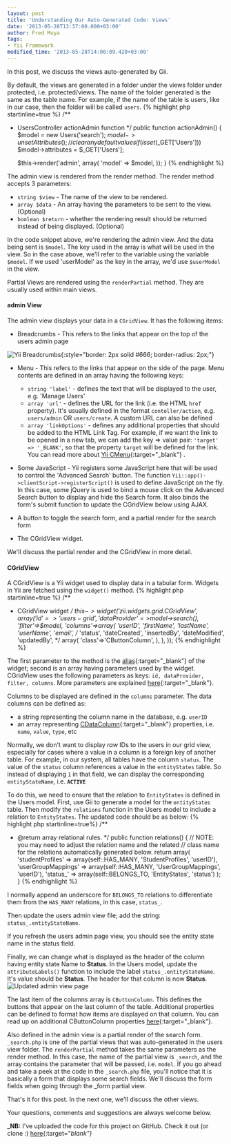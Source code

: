 ```yaml
---
layout: post
title: 'Understanding Our Auto-Generated Code: Views'
date: '2013-05-28T13:37:00.000+03:00'
author: Fred Muya
tags:
- Yii Framework
modified_time: '2013-05-28T14:00:09.420+03:00'
---
```


In this post, we discuss the views auto-generated by Gii.

By default, the views are generated in a folder under the views folder under protected, i.e. protected/views. The name of the folder generated is the same as the table name. For example, if the name of the table is users, like in our case, then the folder will be called `users`.
{% highlight php startinline=true %}
/**
* UsersController actionAdmin function
*/
public function actionAdmin() {
    $model = new Users('search');
    $model->unsetAttributes();  // clear any default values
    if (isset($_GET['Users']))
        $model->attributes = $_GET['Users'];

    $this->render('admin', array(
        'model' => $model,
    ));
}
{% endhighlight %}

The admin view is rendered from the render method. The render method accepts 3 parameters:

- `string $view` - The name of the view to be rendered.
- `array $data` - An array having the parameters to be sent to the view. (Optional)
- `boolean $return` - whether the rendering result should be returned instead of being displayed. (Optional)

In the code snippet above, we're rendering the admin view. And the data being sent is `$model`. The key used in the array is what will be used in the view. So in the case above, we'll refer to the variable using the variable `$model`. If we used 'userModel' as the key in the array, we'd use `$userModel` in the view.

Partial Views are rendered using the `renderPartial` method. They are usually used within main views.

#### admin View
The admin view displays your data in a `CGridView`. It has the following items:

- Breadcrumbs - This refers to the links that appear on the top of the users admin page

![Yii Breadcrumbs](http://1.bp.blogspot.com/-fqKAdV-8QdA/UaLuLulf0DI/AAAAAAAAA4Y/O16IYu4DC74/s1600/breadcrumbs_with_arrow.png){:style="border: 2px solid #666; border-radius: 2px;"}

- Menu - This refers to the links that appear on the side of the page. Menu contents are defined in an array having the following keys:
	- `string 'label'` - defines the text that will be displayed to the user, e.g. 'Manage Users'
	- `array 'url'` - defines the URL for the link (i.e. the HTML `href` property). It's usually defined in the format `contoller/action`, e.g. `users/admin` OR `users/create`. A custom URL can also be defined
	- `array 'linkOptions'` - defines any additional properties that should be added to the HTML Link Tag. For example, if we want the link to be opened in a new tab, we can add the key => value pair: `'target' => '_BLANK'`, so that the property `target` will be defined for the link. You can read more about [Yii CMenu](http://www.yiiframework.com/doc/api/1.1/CMenu){:target="_blank"} .

- Some JavaScript - Yii registers some JavaScript here that will be used to control the 'Advanced Search' button. The function `Yii::app()->clientScript->registerScript()` is used to define JavaScript on the fly. In this case, some jQuery is used to bind a mouse click on the Advanced Search button to display and hide the Search form. It also binds the form's submit function to update the CGridView below using AJAX.
- A button to toggle the search form, and a partial render for the search form
- The CGridView widget.

We'll discuss the partial render and the CGridView in more detail.

#### CGridView
A CGridView is a Yii widget used to display data in a tabular form. Widgets in Yii are fetched using the `widget()` method.
{% highlight php startinline=true %}
/**
* CGridView widget
*/
$this->widget('zii.widgets.grid.CGridView', array(
    'id'=>'users-grid',
	'dataProvider'=>$model->search(),
	'filter'=>$model,
	'columns'=>array(
		'userID',
		'firstName',
		'lastName',
		'userName',
		'email',
		/*
		'status',
		'dateCreated',
		'insertedBy',
		'dateModified',
		'updatedBy',
		*/
		array(
			'class'=>'CButtonColumn',
		),
	),
));
{% endhighlight %}

The first parameter to the method is the [alias](http://www.yiiframework.com/doc/guide/1.1/en/basics.namespace){:target="_blank"} of the widget; second is an array having parameters used by the widget. CGridView uses the following parameters as keys: `id, dataProvider, filter, columns`. More parameters are explained [here](http://www.yiiframework.com/doc/api/1.1/CGridView){:target="_blank"}.

Columns to be displayed are defined in the `columns` parameter. The data columns can be defined as:

- a string representing the column name in the database, e.g. `userID`
- an array representing [CDataColumn](http://www.yiiframework.com/doc/api/1.1/CDataColumn){:target="_blank"} properties, i.e. `name`, `value`, `type`, etc

Normally, we don't want to display _raw_ IDs to the users in our grid view, especially for cases where a value in a column is a foreign key of another table. For example, in our system, all tables have the column `status`. The value of the `status` column references a value in the `entityStates` table. So instead of displaying `1` in that field, we can display the corresponding `entityStateName`, i.e. **`ACTIVE`**

To do this, we need to ensure that the relation to `EntityStates` is defined in the Users model. First, use Gii to generate a model for the `entityStates` table. Then modify the `relations` function in the Users model to include a relation to `EntityStates`. The updated code should be as below:
{% highlight php startinline=true%}
/**
 * @return array relational rules.
 */
public function relations()
{
	// NOTE: you may need to adjust the relation name and the related
	// class name for the relations automatically generated below.
	return array(
		'studentProfiles' => array(self::HAS_MANY, 'StudentProfiles', 'userID'),
		'userGroupMappings' => array(self::HAS_MANY, 'UserGroupMappings', 'userID'),
		'status_' => array(self::BELONGS_TO, 'EntityStates', 'status')
	);
}
{% endhighlight %}

I normally append an underscore for `BELONGS_TO` relations to differentiate them from the `HAS_MANY` relations, in this case, `status_`.

Then update the users admin view file; add the string: `status_.entityStateName`.

If you refresh the users admin page view, you should see the entity state name in the status field.

Finally, we can change what is displayed as the header of the column having entity state Name to **Status**. In the Users model, update the `attributeLabels()` function to include the label `status_.entityStateName`. It's value should be **Status**. The header for that column is now **Status**.
![Updated admin view page](http://2.bp.blogspot.com/-R3GsYD19l3s/UaL7BaMJPGI/AAAAAAAAA5U/FOV99Cv1_ro/s1600/adminView_withArrow.png)

The last item of the columns array is `CButtonColumn`. This defines the buttons that appear on the last column of the table. Additional properties can be defined to format how items are displayed on that column. You can read up on additional CButtonColumn properties [here](http://www.yiiframework.com/doc/api/1.1/CButtonColumn){:target="_blank"}.

Also defined in the admin view is a partial render of the search form. `_search.php` is one of the partial views that was auto-generated in the users view folder. The `renderPartial` method takes the same parameters as the render method. In this case, the name of the partial view is `_search`, and the array contains the parameter that will be passed, i.e. `model`. If you go ahead and take a peek at the code in the `_search.php` file, you'll notice that it is basically a form that displays some search fields. We'll discuss the form fields when going through the _form partial view.

That's it for this post. In the next one, we'll discuss the other views.

Your questions, comments and suggestions are always welcome below.

_**NB:** I've uploaded the code for this project on GitHub. Check it out (or clone :) [here](https://github.com/muya/student-portal){:target="_blank"}_
